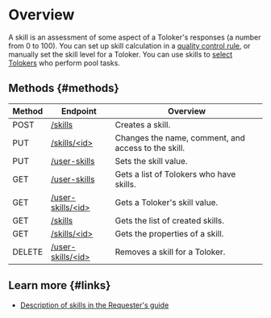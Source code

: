 # Overview

A skill is an assessment of some aspect of a Toloker's responses (a number from 0 to 100). You can set up skill calculation in a [quality control rule](quality_control.md), or manually set the skill level for a Toloker. You can use skills to [select Tolokers](filter-skill.md) who perform pool tasks.

## Methods {#methods}

Method | Endpoint | Overview
----- | ----- | -----
POST | [/skills](create-skill.md) | Creates a skill.
PUT | [/skills/\<id\>](edit-skill.md) | Changes the name, comment, and access to the skill.
PUT | [/user-skills](set-skill.md) | Sets the skill value.
GET | [/user-skills](get-user-skill-list.md) | Gets а list of Tolokers who have skills.
GET | [/user-skills/\<id\>](get-user-skill.md) | Gets a Toloker's skill value.
GET | [/skills](get-skill-list.md) | Gets the list of created skills.
GET | [/skills/\<id\>](get-skill.md) | Gets the properties of a skill.
DELETE | [/user-skills/\<id\>](delete-skill.md) | Removes a skill for a Toloker.

## Learn more {#links}

- [Description of skills in the Requester's guide](../../guide/concepts/nav.md)